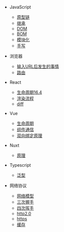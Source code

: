 - JavaScript
  - [原型链](./javascript/prototype.md)
  - [继承](./javascript/extends.md)
  - [DOM](./javascript/dom.md)
  - [BOM](./javascript/bom.md)
  - [模块化](./javascript/module.md)
  - [手写](./write/index.md)

- 浏览器
  - [输入URL后发生的事情](./browse/urlTo.md)
  - [路由](./browse/router.md)
- React
  - [生命周期16.4](./react/lifecycle.md)
  - [渲染流程](./react/reactRender.md)
  - [diff](./react/diff.md)
- Vue
  - [生命周期](./vue/lifecycle.md)
  - [组件通信](./vue/lifecycle.md)
  - [双向绑定原理](./vue/lifecycle.md)
- Nuxt
  - [原理](./typescript/generics.md)
- Typescript
  - [泛型](./typescript/generics.md)
- 网络协议
  - [网络模型](./network/model.md)
  - [三次握手](./network/handshake.md)
  - [四次挥手](./network/wavehand.md)
  - [http2.0](./network/http2.md)
  - [https](./network/https.md)
  - [缓存](./network/cache.md)
